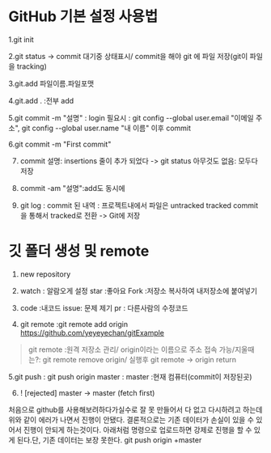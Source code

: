 # GitHub 기본 설정 사용법

1.git init

2.git status -> commit 대기중 상태표시/ commit을 해야 git 에 파일 저장(git이 파일을 tracking)

3.git.add 파일이름.파일포맷

4.git.add . :전부 add

5.git commit -m "설명" : login 필요시 : git config --global user.email "이메일 주소", git config --global user.name "내 이름" 이후 commit

6.git commit -m "First commit"

7. commit 설명: insertions 줄이 추가 되었다 -> git status 아무것도 없음: 모두다 저장

8. commit -am "설명":add도 동시에

9. git log : commit 된 내역 : 프로젝트내에서 파일은 untracked tracked commit을 통해서 tracked로 전환 -> Git에 저장

# 깃 폴더 생성 및 remote

1. new repository

2. watch : 알람오게 설정 star :좋아요 Fork :저장소 복사하여 내저장소에 붙여넣기

3. code :내코드 issue: 문제 제기 pr : 다른사람의 수정코드

4. git remote :git remote add origin https://github.com/yeyeyechan/gitExample

> git remote :원격 저장소 관리/ origin이라는 이름으로 주소 접속 가능/지울때는?: git remote remove origin/ 실행후 git remote -> origin return

5.git push : git push origin master : master :현재 컴퓨터(commit이 저장된곳)

6. ! [rejected] master -> master (fetch first)

처음으로 github를 사용해보려하다가실수로 잘 못 만들어서 다 없고 다시하려고 하는데위와 같이 에러가 나면서 진행이 안됐다.
결론적으로는 기존 데이터가 손실이 있을 수 있어서 진행이 안되게 하는것이다.
아래처럼 명령으로 업로드하면 강제로 진행을 할 수 있게 된다.단, 기존 데이터는 보장 못한다.
git push origin +master
